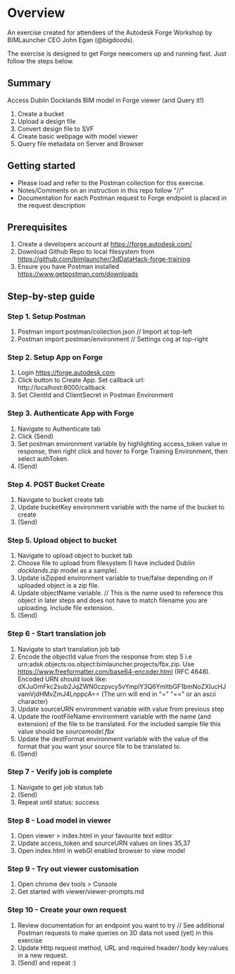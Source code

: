 # Overview
An exercise created for attendees of the Autodesk Forge Workshop by BIMLauncher CEO John Egan (@bigdoods).

The exercise is designed to get Forge newcomers up and running fast. Just follow the steps below.

## Summary

Access Dublin Docklands BIM model in Forge viewer (and Query it!)
1. Create a bucket
2. Upload a design file
3. Convert design file to SVF
4. Create basic webpage with model viewer
5. Query file metadata on Server and Browser


## Getting started

* Please load and refer to the Postman collection for this exercise.
* Notes/Comments on an instruction in this repo follow "//"
* Documentation for each Postman request to Forge endpoint is placed in the request description

## Prerequisites
1. Create a developers account at https://forge.autodesk.com/
2. Download Github Repo to local filesystem from https://github.com/bimlauncher/3dDataHack-forge-training
3. Ensure you have Postman installed https://www.getpostman.com/downloads

## Step-by-step guide
### Step 1. Setup Postman
1. Postman import postman/collection.json // Import at top-left
2. Postman import postman/environment // Settings cog at top-right

### Step 2. Setup App on Forge
1. Login https://forge.autodesk.com
2. Click button to Create App. Set callback url: http://localhost:8000/callback
3. Set ClientId and ClientSecret in Postman Environment

### Step 3. Authenticate App with Forge
1. Navigate to Authenticate tab
2. Click (Send)
3. Set postman environment variable by highlighting access_token value in response, then right click and hover to Forge Training Environment, then select authToken.
4. (Send)

### Step 4. POST Bucket Create
1. Navigate to bucket create tab
2. Update bucketKey environment variable with the name of the bucket to create
3. (Send)

### Step 5. Upload object to bucket
1. Navigate to upload object to bucket tab
2. Choose file to upload from filesystem (I have included Dublin _docklands.zip_ model as a sample).
3. Update isZipped environment variable to true/false depending on if uploaded object is a zip file.
4. Update objectName variable. // This is the name used to reference this object in later steps and does not have to match filename you are uploading. Include file extension.
5. (Send)

### Step 6 - Start translation job
1. Navigate to start translation job tab
2. Encode the objectId value from the response from step 5 i.e urn:adsk.objects:os.object:bimlauncher.projects/fbx.zip. Use https://www.freeformatter.com/base64-encoder.html (RFC 4648). Encoded URN should look like: dXJuOmFkc2sub2JqZWN0czpvcy5vYmplY3Q6YmltbGF1bmNoZXIucHJvamVjdHMvZmJ4LnppcA== (The urn will end in "=" "==" or an ascii character)
3. Update sourceURN environment variable with value from previous step
4. Update the rootFileName environment variable with the name (and extension) of the file to be translated. For the included sample file this value should be _sourcemodel.fbx_ 
6. Update the destFormat environment variable with the value of the format that you want your source file to be translated to.
7. (Send)

### Step 7 - Verify job is complete
1. Navigate to get job status tab
2. (Send)
3. Repeat until status: success

### Step 8 - Load model in viewer
1. Open viewer > index.html in your favourite text editor
2. Update access_token and sourceURN values on lines 35,37
3. Open index.html in webGl enabled browser to view model

### Step 9 - Try out viewer customisation
1. Open chrome dev tools > Console
2. Get started with viewer/viewer-prompts.md

### Step 10 - Create your own request 
1. Review documentation for an endpoint you want to try // See additional Postman requests to make queries on 3D data not used (yet) in this exercise
2. Update Http request method, URL and required header/ body key:values in a new request.
3. (Send) and repeat :)








